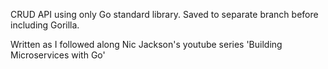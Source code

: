 CRUD API using only Go standard library.
Saved to separate branch before including Gorilla.

Written as I followed along Nic Jackson's youtube series 'Building Microservices with Go'
